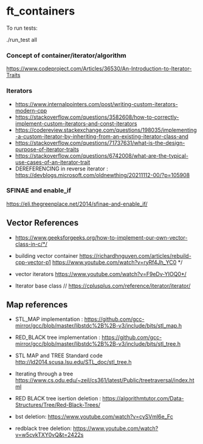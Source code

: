 # ft_containers


To run tests:

./run_test all

### Concept of container/iterator/algorithm

https://www.codeproject.com/Articles/36530/An-Introduction-to-Iterator-Traits

### Iterators

- https://www.internalpointers.com/post/writing-custom-iterators-modern-cpp
- https://stackoverflow.com/questions/3582608/how-to-correctly-implement-custom-iterators-and-const-iterators
- https://codereview.stackexchange.com/questions/198035/implementing-a-custom-iterator-by-inheriting-from-an-existing-iterator-class-and
- https://stackoverflow.com/questions/71737631/what-is-the-design-purpose-of-iterator-traits
- https://stackoverflow.com/questions/6742008/what-are-the-typical-use-cases-of-an-iterator-trait
- DEREFERENCING in reverse iterator : https://devblogs.microsoft.com/oldnewthing/20211112-00/?p=105908


### SFINAE and enable_if
 https://eli.thegreenplace.net/2014/sfinae-and-enable_if/
 
## Vector References
- https://www.geeksforgeeks.org/how-to-implement-our-own-vector-class-in-c/*/

- building vector container
    https://richardhnguyen.com/articles/rebuild-cpp-vector-p1
    https://www.youtube.com/watch?v=ryRf4Jh_YC0 */

- vector iterators
    https://www.youtube.com/watch?v=F9eDv-YIOQ0*/
    
- Iterator base class
    // https://cplusplus.com/reference/iterator/iterator/



## Map references
- STL_MAP implementation :
  https://github.com/gcc-mirror/gcc/blob/master/libstdc%2B%2B-v3/include/bits/stl_map.h

- RED_BLACK tree implementation :
  https://github.com/gcc-mirror/gcc/blob/master/libstdc%2B%2B-v3/include/bits/stl_tree.h
  
- STL MAP and TREE Standard code
    http://ld2014.scusa.lsu.edu/STL_doc/stl_tree.h
    
- Iterating through a tree
    https://www.cs.odu.edu/~zeil/cs361/latest/Public/treetraversal/index.html
    

- RED BLACK tree isertion deletion : https://algorithmtutor.com/Data-Structures/Tree/Red-Black-Trees/
- bst deletion: https://www.youtube.com/watch?v=cySVml6e_Fc
- redblack tree deletion: https://www.youtube.com/watch?v=w5cvkTXY0vQ&t=2422s


